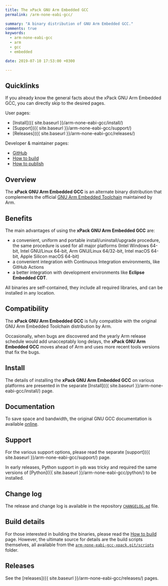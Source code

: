 ```yaml
---
title: The xPack GNU Arm Embedded GCC
permalink: /arm-none-eabi-gcc/

summary: "A binary distribution of GNU Arm Embedded GCC."
comments: true
keywords:
  - arm-none-eabi-gcc
  - arm
  - gcc
  - embedded

date: 2019-07-10 17:53:00 +0300

---
```


## Quicklinks

If you already know the general facts about the xPack GNU Arm Embedded GCC, you can
directly skip to the desired pages.

User pages:

- [Install]({{ site.baseurl }}/arm-none-eabi-gcc/install/)
- [Support]({{ site.baseurl }}/arm-none-eabi-gcc/support/)
- [Releases]({{ site.baseurl }}/arm-none-eabi-gcc/releases/)

Developer & maintainer pages:

- [GitHub](https://github.com/xpack-dev-tools/arm-none-eabi-gcc-xpack/)
- [How to build](https://github.com/xpack-dev-tools/arm-none-eabi-gcc-xpack/blob/xpack/README-BUILD.md)
- [How to publish](https://github.com/xpack-dev-tools/arm-none-eabi-gcc-xpack/blob/xpack/README-RELEASE.md)

## Overview

The **xPack GNU Arm Embedded GCC**
is an alternate binary distribution that complements the official
[GNU Arm Embedded Toolchain](https://developer.arm.com/open-source/gnu-toolchain/gnu-rm)
maintained by Arm.

## Benefits

The main advantages of using the **xPack GNU Arm Embedded GCC** are:

- a convenient, uniform and portable install/uninstall/upgrade procedure,
  the same procedure is used for all major
  platforms (Intel Windows 64-bit, Intel GNU/Linux 64-bit, Arm GNU/Linux
  64/32-bit, Intel macOS 64-bit, Apple Silicon macOS 64-bit)
- a convenient integration with Continuous Integration environments,
  like GitHub Actions
- a better integration with development environments
  like **Eclipse Embedded CDT**.

All binaries are self-contained, they include all required libraries,
and can be installed in any location.

## Compatibility

The **xPack GNU Arm Embedded GCC** is fully compatible with the
original GNU Arm Embedded Toolchain distribution by Arm.

Occasionally, when bugs are discovered and the yearly Arm release schedule
would add unacceptably long delays, the **xPack GNU Arm Embedded GCC**
moves ahead of Arm and uses more recent tools versions that fix the bugs.

## Install

The details of installing the **xPack GNU Arm Embedded GCC** on various
platforms are presented in the separate
[Install]({{ site.baseurl }}/arm-none-eabi-gcc/install/) page.

## Documentation

To save space and bandwidth, the original GNU GCC documentation is available
[online](https://gcc.gnu.org/onlinedocs/).

## Support

For the various support options, please read the separate
[support]({{ site.baseurl }}/arm-none-eabi-gcc/support/) page.

In early releases, Python support in `gdb` was tricky and required
the same versions of
[Python]({{ site.baseurl }}/arm-none-eabi-gcc/python/) to be installed.

## Change log

The release and change log is available in the repository
[`CHANGELOG.md`](https://github.com/xpack-dev-tools/arm-none-eabi-gcc-xpack/blob/xpack/CHANGELOG.md) file.

## Build details

For those interested in building the binaries, please read the
[How to build](https://github.com/xpack-dev-tools/arm-none-eabi-gcc-xpack/blob/xpack/README-BUILD.md)
page.
However, the ultimate source for details are the build scripts themselves,
all available from the
[`arm-none-eabi-gcc-xpack.git/scripts`](https://github.com/xpack-dev-tools/arm-none-eabi-gcc-xpack/tree/xpack/scripts/)
folder.

## Releases

See the [releases]({{ site.baseurl }}/arm-none-eabi-gcc/releases/) pages.
